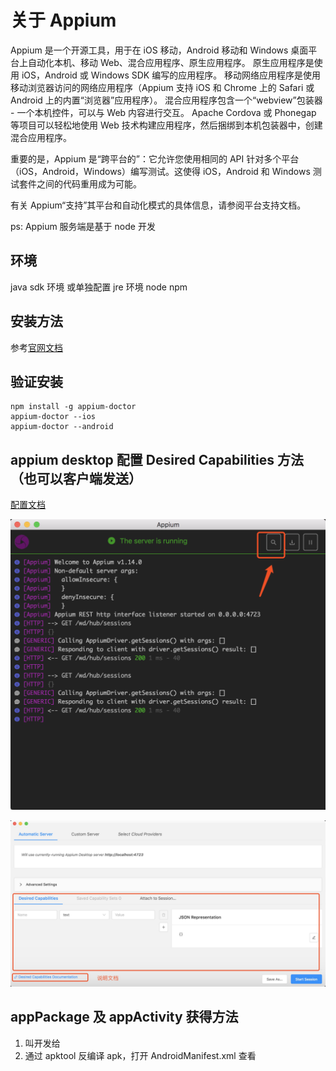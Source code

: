 # 关于 Appium

Appium 是一个开源工具，用于在 iOS 移动，Android 移动和 Windows 桌面平台上自动化本机、移动 Web、混合应用程序、原生应用程序。
原生应用程序是使用 iOS，Android 或 Windows SDK 编写的应用程序。
移动网络应用程序是使用移动浏览器访问的网络应用程序（Appium 支持 iOS 和 Chrome 上的 Safari 或 Android 上的内置“浏览器”应用程序）。
混合应用程序包含一个“webview”包装器 - 一个本机控件，可以与 Web 内容进行交互。
Apache Cordova 或 Phonegap 等项目可以轻松地使用 Web 技术构建应用程序，然后捆绑到本机包装器中，创建混合应用程序。

重要的是，Appium 是“跨平台的”：它允许您使用相同的 API 针对多个平台（iOS，Android，Windows）编写测试。这使得 iOS，Android 和 Windows 测试套件之间的代码重用成为可能。

有关 Appium“支持”其平台和自动化模式的具体信息，请参阅平台支持文档。

ps: Appium 服务端是基于 node 开发

## 环境

java sdk 环境 或单独配置 jre 环境
node
npm

## 安装方法

参考[官网文档](http://appium.io/docs/en/about-appium/getting-started/index.html#getting-started)

## 验证安装

```shell
npm install -g appium-doctor
appium-doctor --ios
appium-doctor --android
```

## appium desktop 配置 Desired Capabilities 方法（也可以客户端发送）

[配置文档](http://appium.io/docs/en/writing-running-appium/caps/index.html)

![inspector session](img/desktop1.png)

![setting](img/desktop2.jpg)

## appPackage 及 appActivity 获得方法

1. 叫开发给
2. 通过 apktool 反编译 apk，打开 AndroidManifest.xml 查看
